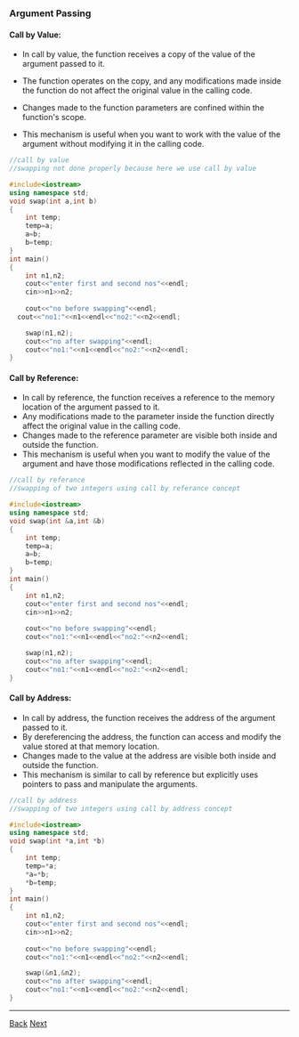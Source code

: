 ### Argument Passing

#### Call by Value:

- In call by value, the function receives a copy of the value of the argument passed to it.

- The function operates on the copy, and any modifications made inside the function do not affect the original value in the calling code.
- Changes made to the function parameters are confined within the function's scope.
- This mechanism is useful when you want to work with the value of the argument without modifying it in the calling code.

``` cpp
//call by value
//swapping not done properly because here we use call by value

#include<iostream>
using namespace std;
void swap(int a,int b)
{
	int temp;
	temp=a;
	a=b;
	b=temp;
}
int main()
{
	int n1,n2;
	cout<<"enter first and second nos"<<endl;
	cin>>n1>>n2;
	
	cout<<"no before swapping"<<endl;
  cout<<"no1:"<<n1<<endl<<"no2:"<<n2<<endl;

	swap(n1,n2);
	cout<<"no after swapping"<<endl;
	cout<<"no1:"<<n1<<endl<<"no2:"<<n2<<endl;
}
```
#### Call by Reference:

- In call by reference, the function receives a reference to the memory location of the argument passed to it.
- Any modifications made to the parameter inside the function directly affect the original value in the calling code.
- Changes made to the reference parameter are visible both inside and outside the function.
- This mechanism is useful when you want to modify the value of the argument and have those modifications reflected in the calling code.

```cpp
//call by referance
//swapping of two integers using call by referance concept

#include<iostream>
using namespace std;
void swap(int &a,int &b)
{
	int temp;
	temp=a;
	a=b;
	b=temp;
}
int main()
{
	int n1,n2;
	cout<<"enter first and second nos"<<endl;
	cin>>n1>>n2;
	
	cout<<"no before swapping"<<endl;
    cout<<"no1:"<<n1<<endl<<"no2:"<<n2<<endl;

	swap(n1,n2);
	cout<<"no after swapping"<<endl;
	cout<<"no1:"<<n1<<endl<<"no2:"<<n2<<endl;
}
```
#### Call by Address:

- In call by address, the function receives the address of the argument passed to it.
- By dereferencing the address, the function can access and modify the value stored at that memory location.
- Changes made to the value at the address are visible both inside and outside the function.
- This mechanism is similar to call by reference but explicitly uses pointers to pass and manipulate the arguments.

```cpp
//call by address
//swapping of two integers using call by address concept

#include<iostream>
using namespace std;
void swap(int *a,int *b)
{
	int temp;
	temp=*a;
	*a=*b;
	*b=temp;
}
int main()
{
	int n1,n2;
	cout<<"enter first and second nos"<<endl;
	cin>>n1>>n2;
	
	cout<<"no before swapping"<<endl;
    cout<<"no1:"<<n1<<endl<<"no2:"<<n2<<endl;

	swap(&n1,&n2);
	cout<<"no after swapping"<<endl;
	cout<<"no1:"<<n1<<endl<<"no2:"<<n2<<endl;
}
```

---
[Back](https://github.com/Lavin-tom/cpp_programming/tree/master/Reference_operator)
[Next](https://github.com/Lavin-tom/cpp_programming/tree/master/Namespace)
